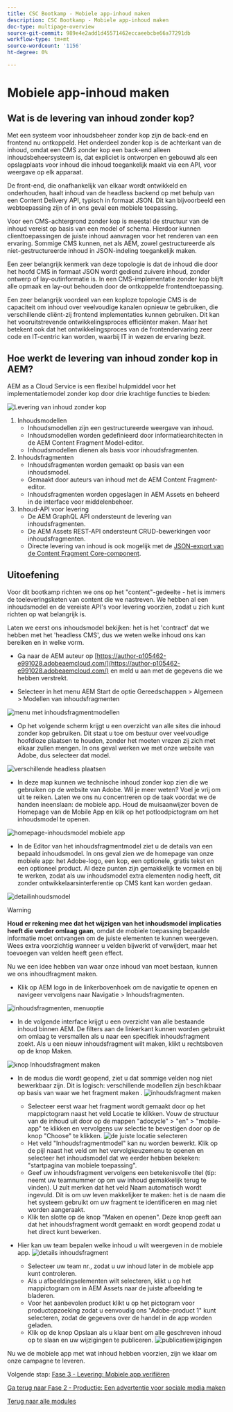 ```yaml
---
title: CSC Bootkamp - Mobiele app-inhoud maken
description: CSC Bootkamp - Mobiele app-inhoud maken
doc-type: multipage-overview
source-git-commit: 989e4e2add1d45571462eccaeebcbe66a77291db
workflow-type: tm+mt
source-wordcount: '1156'
ht-degree: 0%

---
```


# Mobiele app-inhoud maken

## Wat is de levering van inhoud zonder kop?

Met een systeem voor inhoudsbeheer zonder kop zijn de back-end en frontend nu ontkoppeld. Het onderdeel zonder kop is de achterkant van de inhoud, omdat een CMS zonder kop een back-end alleen inhoudsbeheersysteem is, dat expliciet is ontworpen en gebouwd als een opslagplaats voor inhoud die inhoud toegankelijk maakt via een API, voor weergave op elk apparaat.

De front-end, die onafhankelijk van elkaar wordt ontwikkeld en onderhouden, haalt inhoud van de headless backend op met behulp van een Content Delivery API, typisch in formaat JSON. Dit kan bijvoorbeeld een webtoepassing zijn of in ons geval een mobiele toepassing.

Voor een CMS-achtergrond zonder kop is meestal de structuur van de inhoud vereist op basis van een model of schema. Hierdoor kunnen clienttoepassingen de juiste inhoud aanvragen voor het renderen van een ervaring. Sommige CMS kunnen, net als AEM, zowel gestructureerde als niet-gestructureerde inhoud in JSON-indeling toegankelijk maken.

Een zeer belangrijk kenmerk van deze topologie is dat de inhoud die door het hoofd CMS in formaat JSON wordt gediend zuivere inhoud, zonder ontwerp of lay-outinformatie is. In een CMS-implementatie zonder kop blijft alle opmaak en lay-out behouden door de ontkoppelde frontendtoepassing.

Een zeer belangrijk voordeel van een koploze topologie CMS is de capaciteit om inhoud over veelvoudige kanalen opnieuw te gebruiken, die verschillende cliënt-zij frontend implementaties kunnen gebruiken. Dit kan het vooruitstrevende ontwikkelingsproces efficiënter maken. Maar het betekent ook dat het ontwikkelingsproces van de frontendervaring zeer code en IT-centric kan worden, waarbij IT in wezen de ervaring bezit.

## Hoe werkt de levering van inhoud zonder kop in AEM?

AEM as a Cloud Service is een flexibel hulpmiddel voor het implementatiemodel zonder kop door drie krachtige functies te bieden:

![Levering van inhoud zonder kop](./images/prod-app-headless.png)

1. Inhoudsmodellen
   - Inhoudsmodellen zijn een gestructureerde weergave van inhoud.
   - Inhoudsmodellen worden gedefinieerd door informatiearchitecten in de AEM Content Fragment Model-editor.
   - Inhoudsmodellen dienen als basis voor inhoudsfragmenten.
1. Inhoudsfragmenten
   - Inhoudsfragmenten worden gemaakt op basis van een inhoudsmodel.
   - Gemaakt door auteurs van inhoud met de AEM Content Fragment-editor.
   - Inhoudsfragmenten worden opgeslagen in AEM Assets en beheerd in de interface voor middelenbeheer.
1. Inhoud-API voor levering
   - De AEM GraphQL API ondersteunt de levering van inhoudsfragmenten.
   - De AEM Assets REST-API ondersteunt CRUD-bewerkingen voor inhoudsfragmenten.
   - Directe levering van inhoud is ook mogelijk met de [JSON-export van de Content Fragment Core-component](https://experienceleague.adobe.com/docs/experience-manager-core-components/using/components/content-fragment-component.html?lang=en).

## Uitoefening

Voor dit bootkamp richten we ons op het &quot;content&quot;-gedeelte - het is immers de toeleveringsketen van content die we nastreven. We hebben al een inhoudsmodel en de vereiste API&#39;s voor levering voorzien, zodat u zich kunt richten op wat belangrijk is.

Laten we eerst ons inhoudsmodel bekijken: het is het &#39;contract&#39; dat we hebben met het &#39;headless CMS&#39;, dus we weten welke inhoud ons kan bereiken en in welke vorm.

- Ga naar de AEM auteur op [https://author-p105462-e991028.adobeaemcloud.com/](https://author-p105462-e991028.adobeaemcloud.com/) en meld u aan met de gegevens die we hebben verstrekt.

- Selecteer in het menu AEM Start de optie Gereedschappen \> Algemeen \> Modellen van inhoudsfragmenten

![menu met inhoudsfragmentmodellen](./images/prod-app-cfm.png)

- Op het volgende scherm krijgt u een overzicht van alle sites die inhoud zonder kop gebruiken. Dit staat u toe om bestuur over veelvoudige hoofdloze plaatsen te houden, zonder het moeten vrezen zij zich met elkaar zullen mengen. In ons geval werken we met onze website van Adobe, dus selecteer dat model.

![verschillende headless plaatsen](./images/prod-app-cfm-folder.png)

- In deze map kunnen we technische inhoud zonder kop zien die we gebruiken op de website van Adobe. Wil je meer weten? Voel je vrij om uit te reiken. Laten we ons nu concentreren op de taak voordat we de handen ineenslaan: de mobiele app. Houd de muisaanwijzer boven de Homepage van de Mobile App en klik op het potloodpictogram om het inhoudsmodel te openen.

![homepage-inhoudsmodel mobiele app](./images/prod-app-created-cfm.png)

- In de Editor van het inhoudsfragmentmodel ziet u de details van een bepaald inhoudsmodel. In ons geval zien we de homepage van onze mobiele app: het Adobe-logo, een kop, een optionele, gratis tekst en een optioneel product. Al deze punten zijn gemakkelijk te vormen en bij te werken, zodat als uw inhoudsmodel extra elementen nodig heeft, dit zonder ontwikkelaarsinterferentie op CMS kant kan worden gedaan.

![detailinhoudsmodel](./images/prod-app-cfm-details.png)

>[!WARNING]
>
> **Houd er rekening mee dat het wijzigen van het inhoudsmodel implicaties heeft die verder omlaag gaan**, omdat de mobiele toepassing bepaalde informatie moet ontvangen om de juiste elementen te kunnen weergeven. Wees extra voorzichtig wanneer u velden bijwerkt of verwijdert, maar het toevoegen van velden heeft geen effect.

Nu we een idee hebben van waar onze inhoud van moet bestaan, kunnen we ons inhoudfragment maken.

- Klik op AEM logo in de linkerbovenhoek om de navigatie te openen en navigeer vervolgens naar Navigatie \> Inhoudsfragmenten.

![inhoudsfragmenten, menuoptie](./images/prod-cf-ui.png)

- In de volgende interface krijgt u een overzicht van alle bestaande inhoud binnen AEM. De filters aan de linkerkant kunnen worden gebruikt om omlaag te versmallen als u naar een specifiek inhoudsfragment zoekt. Als u een nieuw inhoudsfragment wilt maken, klikt u rechtsboven op de knop Maken.

![knop Inhoudsfragment maken](./images/prod-app-create-cf.png)

- In de modus die wordt geopend, ziet u dat sommige velden nog niet bewerkbaar zijn. Dit is logisch: verschillende modellen zijn beschikbaar op basis van waar we het fragment maken .
   ![inhoudsfragment maken](./images/prod-app-create-cf-details.png)
   - Selecteer eerst waar het fragment wordt gemaakt door op het mappictogram naast het veld Locatie te klikken. Vouw de structuur van de inhoud uit door op de mappen &quot;adocycle&quot; \> &quot;en&quot; \> &quot;mobile-app&quot; te klikken en vervolgens uw selectie te bevestigen door op de knop &quot;Choose&quot; te klikken.
      ![de juiste locatie selecteren](./images/prod-app-folder.png)
   - Het veld &quot;Inhoudsfragmentmodel&quot; kan nu worden bewerkt. Klik op de pijl naast het veld om het vervolgkeuzemenu te openen en selecteer het inhoudsmodel dat we eerder hebben bekeken: &quot;startpagina van mobiele toepassing&quot;.
   - Geef uw inhoudsfragment vervolgens een betekenisvolle titel (tip: neemt uw teamnummer op om uw inhoud gemakkelijk terug te vinden). U zult merken dat het veld Naam automatisch wordt ingevuld. Dit is om uw leven makkelijker te maken: het is de naam die het systeem gebruikt om uw fragment te identificeren en mag niet worden aangeraakt.
   - Klik ten slotte op de knop &quot;Maken en openen&quot;. Deze knop geeft aan dat het inhoudsfragment wordt gemaakt en wordt geopend zodat u het direct kunt bewerken.

- Hier kan uw team bepalen welke inhoud u wilt weergeven in de mobiele app. ![details inhoudsfragment](./images/prod-cf-details.png)
   - Selecteer uw team nr., zodat u uw inhoud later in de mobiele app kunt controleren.
   - Als u afbeeldingselementen wilt selecteren, klikt u op het mappictogram om in AEM Assets naar de juiste afbeelding te bladeren.
   - Voor het aanbevolen product klikt u op het pictogram voor productopzoeking zodat u eenvoudig ons &quot;Adobe-product 1&quot; kunt selecteren, zodat de gegevens over de handel in de app worden geladen.
   - Klik op de knop Opslaan als u klaar bent om alle geschreven inhoud op te slaan en uw wijzigingen te publiceren.
      ![publicatiewijzigingen](./images/prod-app-publish.png)

Nu we de mobiele app met wat inhoud hebben voorzien, zijn we klaar om onze campagne te leveren.


Volgende stap: [Fase 3 - Levering: Mobiele app verifiëren](../delivery/app.md)

[Ga terug naar Fase 2 - Productie: Een advertentie voor sociale media maken](./social.md)

[Terug naar alle modules](../../overview.md)
